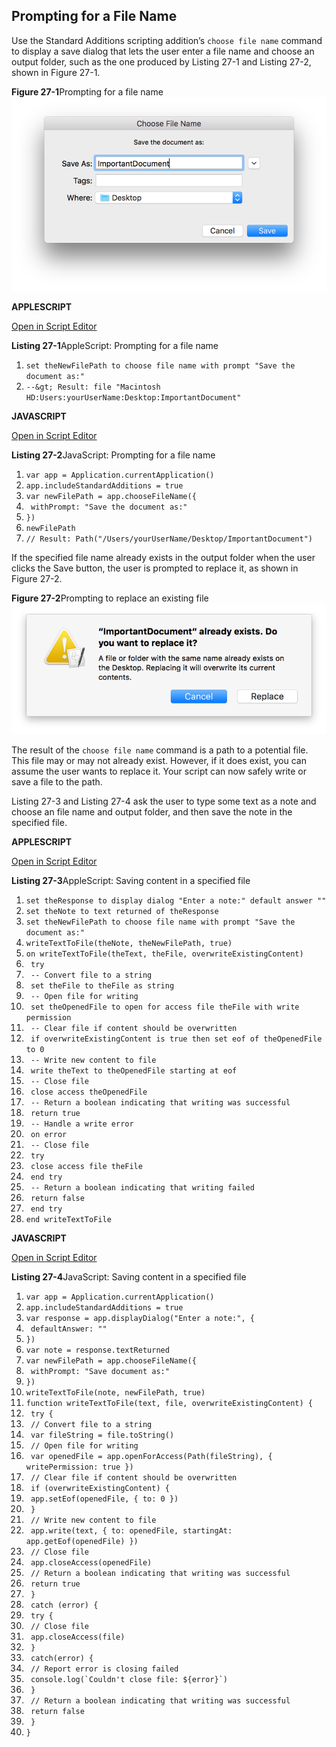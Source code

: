 <a id="//apple_ref/doc/uid/TP40016239-CH82"></a><a id="//apple_ref/doc/uid/TP40016239-CH82-SW1"></a>

## Prompting for a File Name

Use the Standard Additions scripting addition’s `choose file name` command to display a save dialog that lets the user enter a file name and choose an output folder, such as the one produced by Listing 27-1 and Listing 27-2, shown in Figure 27-1.

<a id="//apple_ref/doc/uid/TP40016239-CH82-SW2"></a>
**Figure 27-1**Prompting for a file name
![image: ../Art/choosefilename_2x.png](Art/choosefilename_2x.png)

**APPLESCRIPT**

[Open in Script Editor](applescript://com.apple.scripteditor?action=new&script=set%20theNewFilePath%20to%20choose%20file%20name%20with%20prompt%20%22Save%20the%20document%20as%3A%22)

<a id="//apple_ref/doc/uid/TP40016239-CH82-SW3"></a>
**Listing 27-1**AppleScript: Prompting for a file name

1. `set theNewFilePath to choose file name with prompt "Save the document as:"`
2. `--&gt; Result: file "Macintosh HD:Users:yourUserName:Desktop:ImportantDocument"`

**JAVASCRIPT**

[Open in Script Editor](applescript://com.apple.scripteditor?action=new&script=var%20app%20%3D%20Application.currentApplication%28%29%0Aapp.includeStandardAdditions%20%3D%20true%0A%0Avar%20newFilePath%20%3D%20app.chooseFileName%28%7B%0A%20%20%20%20withPrompt%3A%20%22Save%20the%20document%20as%3A%22%0A%7D%29%0AnewFilePath)

<a id="//apple_ref/doc/uid/TP40016239-CH82-SW4"></a>
**Listing 27-2**JavaScript: Prompting for a file name

1. `var app = Application.currentApplication()`
2. `app.includeStandardAdditions = true`
4. `var newFilePath = app.chooseFileName({`
5. ` withPrompt: "Save the document as:"`
6. `})`
7. `newFilePath`
8. `// Result: Path("/Users/yourUserName/Desktop/ImportantDocument")`

If the specified file name already exists in the output folder when the user clicks the Save button, the user is prompted to replace it, as shown in Figure 27-2.

<a id="//apple_ref/doc/uid/TP40016239-CH82-SW5"></a>
**Figure 27-2**Prompting to replace an existing file
![image: ../Art/choosefilename_replacing_2x.png](Art/choosefilename_replacing_2x.png)

The result of the `choose file name` command is a path to a potential file. This file may or may not already exist. However, if it does exist, you can assume the user wants to replace it. Your script can now safely write or save a file to the path.

Listing 27-3 and Listing 27-4 ask the user to type some text as a note and choose an file name and output folder, and then save the note in the specified file.

**APPLESCRIPT**

[Open in Script Editor](applescript://com.apple.scripteditor?action=new&script=set%20theResponse%20to%20display%20dialog%20%22Enter%20a%20note%3A%22%20default%20answer%20%22%22%0Aset%20theNote%20to%20text%20returned%20of%20theResponse%0A%0Aset%20theNewFilePath%20to%20choose%20file%20name%20with%20prompt%20%22Save%20the%20document%20as%3A%22%0A%0AwriteTextToFile%28theNote%2C%20theNewFilePath%2C%20true%29%0A%0Aon%20writeTextToFile%28theText%2C%20theFile%2C%20overwriteExistingContent%29%0A%20%20%20%20try%0A%0A%20%20%20%20%20%20%20%20--%20Convert%20file%20to%20a%20string%0A%20%20%20%20%20%20%20%20set%20theFile%20to%20theFile%20as%20string%0A%0A%20%20%20%20%20%20%20%20--%20Open%20file%20for%20writing%0A%20%20%20%20%20%20%20%20set%20theOpenedFile%20to%20open%20for%20access%20file%20theFile%20with%20write%20permission%0A%0A%20%20%20%20%20%20%20%20--%20Clear%20file%20if%20content%20should%20be%20overwritten%0A%20%20%20%20%20%20%20%20if%20overwriteExistingContent%20is%20true%20then%20set%20eof%20of%20theOpenedFile%20to%200%0A%0A%20%20%20%20%20%20%20%20--%20Write%20new%20content%20to%20file%0A%20%20%20%20%20%20%20%20write%20theText%20to%20theOpenedFile%20starting%20at%20eof%0A%0A%20%20%20%20%20%20%20%20--%20Close%20file%0A%20%20%20%20%20%20%20%20close%20access%20theOpenedFile%0A%0A%20%20%20%20%20%20%20%20--%20Return%20a%20boolean%20indicating%20that%20writing%20was%20successful%0A%20%20%20%20%20%20%20%20return%20true%0A%0A%20%20%20%20%20%20%20%20--%20Handle%20a%20write%20error%0A%20%20%20%20on%20error%0A%0A%20%20%20%20%20%20%20%20--%20Close%20file%0A%20%20%20%20%20%20%20%20try%0A%20%20%20%20%20%20%20%20%20%20%20%20close%20access%20file%20theFile%0A%20%20%20%20%20%20%20%20end%20try%0A%0A%20%20%20%20%20%20%20%20--%20Return%20a%20boolean%20indicating%20that%20writing%20failed%0A%20%20%20%20%20%20%20%20return%20false%0A%20%20%20%20end%20try%0Aend%20writeTextToFile%0A)

<a id="//apple_ref/doc/uid/TP40016239-CH82-SW6"></a>
**Listing 27-3**AppleScript: Saving content in a specified file

1. `set theResponse to display dialog "Enter a note:" default answer ""`
2. `set theNote to text returned of theResponse`
4. `set theNewFilePath to choose file name with prompt "Save the document as:"`
6. `writeTextToFile(theNote, theNewFilePath, true)`
8. `on writeTextToFile(theText, theFile, overwriteExistingContent)`
9. ` try`
11. ` -- Convert file to a string`
12. ` set theFile to theFile as string`
14. ` -- Open file for writing`
15. ` set theOpenedFile to open for access file theFile with write permission`
17. ` -- Clear file if content should be overwritten`
18. ` if overwriteExistingContent is true then set eof of theOpenedFile to 0`
20. ` -- Write new content to file`
21. ` write theText to theOpenedFile starting at eof`
23. ` -- Close file`
24. ` close access theOpenedFile`
26. ` -- Return a boolean indicating that writing was successful`
27. ` return true`
29. ` -- Handle a write error`
30. ` on error`
32. ` -- Close file`
33. ` try`
34. ` close access file theFile`
35. ` end try`
37. ` -- Return a boolean indicating that writing failed`
38. ` return false`
39. ` end try`
40. `end writeTextToFile`

**JAVASCRIPT**

[Open in Script Editor](applescript://com.apple.scripteditor?action=new&script=var%20app%20%3D%20Application.currentApplication%28%29%0Aapp.includeStandardAdditions%20%3D%20true%0A%0Avar%20response%20%3D%20app.displayDialog%28%22Enter%20a%20note%3A%22%2C%20%7B%0A%20%20%20%20defaultAnswer%3A%20%22%22%0A%7D%29%0Avar%20note%20%3D%20response.textReturned%0A%0Avar%20newFilePath%20%3D%20app.chooseFileName%28%7B%0A%20%20%20%20withPrompt%3A%20%22Save%20document%20as%3A%22%0A%7D%29%0AwriteTextToFile%28note%2C%20newFilePath%2C%20true%29%0A%0Afunction%20writeTextToFile%28text%2C%20file%2C%20overwriteExistingContent%29%20%7B%0A%20%20%20%20try%20%7B%0A%0A%20%20%20%20%20%20%20%20%2F%2F%20Convert%20file%20to%20a%20string%0A%20%20%20%20%20%20%20%20var%20fileString%20%3D%20file.toString%28%29%0A%0A%20%20%20%20%20%20%20%20%2F%2F%20Open%20file%20for%20writing%0A%20%20%20%20%20%20%20%20var%20openedFile%20%3D%20app.openForAccess%28Path%28fileString%29%2C%20%7B%20writePermission%3A%20true%20%7D%29%0A%0A%20%20%20%20%20%20%20%20%2F%2F%20Clear%20file%20if%20content%20should%20be%20overwritten%0A%20%20%20%20%20%20%20%20if%20%28overwriteExistingContent%29%20%7B%0A%20%20%20%20%20%20%20%20%20%20%20%20app.setEof%28openedFile%2C%20%7B%20to%3A%200%20%7D%29%0A%20%20%20%20%20%20%20%20%7D%0A%0A%20%20%20%20%20%20%20%20%2F%2F%20Write%20new%20content%20to%20file%0A%20%20%20%20%20%20%20%20app.write%28text%2C%20%7B%20to%3A%20openedFile%2C%20startingAt%3A%20app.getEof%28openedFile%29%20%7D%29%0A%0A%20%20%20%20%20%20%20%20%2F%2F%20Close%20file%0A%20%20%20%20%20%20%20%20app.closeAccess%28openedFile%29%0A%0A%20%20%20%20%20%20%20%20%2F%2F%20Return%20a%20boolean%20indicating%20that%20writing%20was%20successful%0A%20%20%20%20%20%20%20%20return%20true%0A%20%20%20%20%7D%0A%20%20%20%20catch%20%28error%29%20%7B%0A%0A%20%20%20%20%20%20%20%20try%20%7B%0A%20%20%20%20%20%20%20%20%20%20%20%20%2F%2F%20Close%20file%0A%20%20%20%20%20%20%20%20%20%20%20%20app.closeAccess%28file%29%0A%20%20%20%20%20%20%20%20%7D%0A%20%20%20%20%20%20%20%20catch%28error%29%20%7B%0A%20%20%20%20%20%20%20%20%20%20%20%20%2F%2F%20Report%20error%20is%20closing%20failed%0A%20%20%20%20%20%20%20%20%20%20%20%20console.log%28%60Couldn%27t%20close%20file%3A%20%24%7Berror%7D%60%29%0A%20%20%20%20%20%20%20%20%7D%0A%0A%20%20%20%20%20%20%20%20%2F%2F%20Return%20a%20boolean%20indicating%20that%20writing%20was%20successful%0A%20%20%20%20%20%20%20%20return%20false%0A%20%20%20%20%7D%0A%7D)

<a id="//apple_ref/doc/uid/TP40016239-CH82-SW7"></a>
**Listing 27-4**JavaScript: Saving content in a specified file

1. `var app = Application.currentApplication()`
2. `app.includeStandardAdditions = true`
4. `var response = app.displayDialog("Enter a note:", {`
5. ` defaultAnswer: ""`
6. `})`
7. `var note = response.textReturned`
9. `var newFilePath = app.chooseFileName({`
10. ` withPrompt: "Save document as:"`
11. `})`
12. `writeTextToFile(note, newFilePath, true)`
14. `function writeTextToFile(text, file, overwriteExistingContent) {`
15. ` try {`
17. ` // Convert file to a string`
18. ` var fileString = file.toString()`
20. ` // Open file for writing`
21. ` var openedFile = app.openForAccess(Path(fileString), { writePermission: true })`
23. ` // Clear file if content should be overwritten`
24. ` if (overwriteExistingContent) {`
25. ` app.setEof(openedFile, { to: 0 })`
26. ` }`
28. ` // Write new content to file`
29. ` app.write(text, { to: openedFile, startingAt: app.getEof(openedFile) })`
31. ` // Close file`
32. ` app.closeAccess(openedFile)`
34. ` // Return a boolean indicating that writing was successful`
35. ` return true`
36. ` }`
37. ` catch (error) {`
39. ` try {`
40. ` // Close file`
41. ` app.closeAccess(file)`
42. ` }`
43. ` catch(error) {`
44. ` // Report error is closing failed`
45. ``  console.log(`Couldn't close file: ${error}`) ``
46. ` }`
48. ` // Return a boolean indicating that writing was successful`
49. ` return false`
50. ` }`
51. `}`
